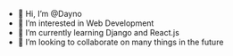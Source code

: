 - 👋 Hi, I’m @Dayno
- 👀 I’m interested in Web Development
- 🌱 I’m currently learning Django and React.js
- 💞️ I’m looking to collaborate on many things in the future

<!---
Dayno/Dayno is a ✨ special ✨ repository because its `README.md` (this file) appears on your GitHub profile.
You can click the Preview link to take a look at your changes.
--->
